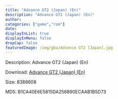 ```yaml
---
title: "Advance GT2 (Japan) (En)"
description: "Advance GT2 (Japan) (En)"
author: 
categories: ["game","rom"]
date: 
displayInList: true
displayInMenu: false
dropCap: false
featuredImage: /img/gba/Advance GT2 [Japan].jpg
---
```


Description: Advance GT2 (Japan) (En)

Download: <a style="text-decoration:underline;" href="https://mega.nz/#!LSAgFaqS!vXSQ5SjUS7TFpFEJ0liSqF9CPc5LI6XRiBYbTqn5wwI" target = "_blank" rel = "nofollow" > Advance GT2 (Japan) (En)</a>

Size: 8388608

MD5: B1CA40E6E5815DA256890ECAAB1B5D73

